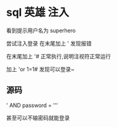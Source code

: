 # sql 英雄 注入

看到提示用户名为 superhero

尝试注入登录 在末尾加上 ' 发现报错

在末尾加上 '# 正常执行,说明注视符正常运行

加上 'or 1=1# 发现可以登录~

## 源码

' AND password = '''

甚至可以不输密码就能登录
